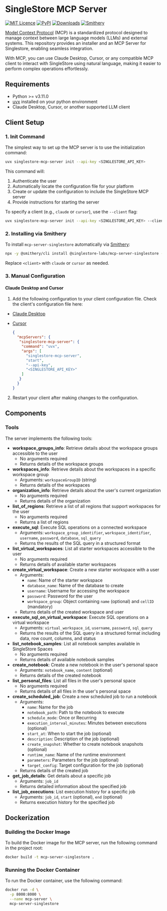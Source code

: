 # SingleStore MCP Server

[![MIT Licence](https://img.shields.io/badge/License-MIT-yellow.svg)](https://github.com/singlestore-labs/mcp-server-singlestore/blob/main/LICENSE) [![PyPI](https://img.shields.io/pypi/v/singlestore-mcp-server)](https://pypi.org/project/singlestore-mcp-server/) [![Downloads](https://static.pepy.tech/badge/singlestore-mcp-server)](https://pepy.tech/project/singlestore-mcp-server) [![Smithery](https://smithery.ai/badge/@singlestore-labs/mcp-server-singlestore)](https://smithery.ai/server/@singlestore-labs/mcp-server-singlestore)

[Model Context Protocol]((https://modelcontextprotocol.io/introduction)) (MCP) is a standardized protocol designed to manage context between large language models (LLMs) and external systems. This repository provides an installer and an MCP Server for Singlestore, enabling seamless integration.

With MCP, you can use Claude Desktop, Cursor, or any compatible MCP client to interact with SingleStore using natural language, making it easier to perform complex operations effortlessly.

## Requirements

- Python >= v3.11.0
- [uvx](https://docs.astral.sh/uv/guides/tools/) installed on your python environment
- Claude Desktop, Cursor, or another supported LLM client

## Client Setup

### 1. Init Command

The simplest way to set up the MCP server is to use the initialization command:

```bash
uvx singlestore-mcp-server init --api-key <SINGLESTORE_API_KEY>
```

This command will:

1. Authenticate the user
2. Automatically locate the configuration file for your platform
3. Create or update the configuration to include the SingleStore MCP server
4. Provide instructions for starting the server

To specify a client (e.g., `claude` or `cursor`), use the `--client` flag:

```bash
uvx singlestore-mcp-server init --api-key <SINGLESTORE_API_KEY> --client=<client>
```

### 2. Installing via Smithery

To install `mcp-server-singlestore` automatically via [Smithery](https://smithery.ai/server/@singlestore-labs/mcp-server-singlestore):

```bash
npx -y @smithery/cli install @singlestore-labs/mcp-server-singlestore --client=<client>
```

Replace `<client>` with `claude` or `cursor` as needed.

### 3. Manual Configuration

#### Claude Desktop and Cursor

1. Add the following configuration to your client configuration file. Check the client's configuration file here:

- [Claude Desktop](https://modelcontextprotocol.io/quickstart/user)
- [Cursor](https://docs.cursor.com/context/model-context-protocol#configuration-locations)

  ```json
  {
    "mcpServers": {
     "singlestore-mcp-server": {
      "command": "uvx",
      "args": [
        "singlestore-mcp-server",
        "start",
        "--api-key",
        "<SINGLESTORE_API_KEY>"
      ]
     }
    }
  }
  ```

2. Restart your client after making changes to the configuration.

## Components

### Tools

The server implements the following tools:

- **workspace_groups_info**: Retrieve details about the workspace groups accessible to the user
  - No arguments required
  - Returns details of the workspace groups
- **workspaces_info**: Retrieve details about the workspaces in a specific workspace group
  - Arguments: `workspaceGroupID` (string)
  - Returns details of the workspaces
- **organization_info**: Retrieve details about the user's current organization
  - No arguments required
  - Returns details of the organization
- **list_of_regions**: Retrieve a list of all regions that support workspaces for the user
  - No arguments required
  - Returns a list of regions
- **execute_sql**: Execute SQL operations on a connected workspace
  - Arguments: `workspace_group_identifier`, `workspace_identifier`, `username`, `password`, `database`, `sql_query`
  - Returns the results of the SQL query in a structured format
- **list_virtual_workspaces**: List all starter workspaces accessible to the user
  - No arguments required
  - Returns details of available starter workspaces
- **create_virtual_workspace**: Create a new starter workspace with a user
  - Arguments:
    - `name`: Name of the starter workspace
    - `database_name`: Name of the database to create
    - `username`: Username for accessing the workspace
    - `password`: Password for the user
    - `workspace_group`: Object containing `name` (optional) and `cellID` (mandatory)
  - Returns details of the created workspace and user
- **execute_sql_on_virtual_workspace**: Execute SQL operations on a virtual workspace
  - Arguments: `virtual_workspace_id`, `username`, `password`, `sql_query`
  - Returns the results of the SQL query in a structured format including data, row count, columns, and status
- **list_notebook_samples**: List all notebook samples available in SingleStore Spaces
  - No arguments required
  - Returns details of available notebook samples
- **create_notebook**: Create a new notebook in the user's personal space
  - Arguments: `notebook_name`, `content` (optional)
  - Returns details of the created notebook
- **list_personal_files**: List all files in the user's personal space
  - No arguments required
  - Returns details of all files in the user's personal space
- **create_scheduled_job**: Create a new scheduled job to run a notebook
  - Arguments:
    - `name`: Name for the job
    - `notebook_path`: Path to the notebook to execute
    - `schedule_mode`: Once or Recurring
    - `execution_interval_minutes`: Minutes between executions (optional)
    - `start_at`: When to start the job (optional)
    - `description`: Description of the job (optional)
    - `create_snapshot`: Whether to create notebook snapshots (optional)
    - `runtime_name`: Name of the runtime environment
    - `parameters`: Parameters for the job (optional)
    - `target_config`: Target configuration for the job (optional)
  - Returns details of the created job
- **get_job_details**: Get details about a specific job
  - Arguments: `job_id`
  - Returns detailed information about the specified job
- **list_job_executions**: List execution history for a specific job
  - Arguments: `job_id`, `start` (optional), `end` (optional)
  - Returns execution history for the specified job

## Dockerization

### Building the Docker Image

To build the Docker image for the MCP server, run the following command in the project root:

```bash
docker build -t mcp-server-singlestore .
```

### Running the Docker Container

To run the Docker container, use the following command:

```bash
docker run -d \
  -p 8000:8000 \
  --name mcp-server \
  mcp-server-singlestore
```
